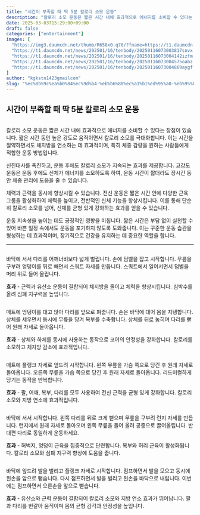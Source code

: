 ```yaml
---
title: "시간이 부족할 때 딱 5분 칼로리 소모 운동"
description: "칼로리 소모 운동은 짧은 시간 내에 효과적으로 에너지를 소비할 수 있다는 장점이 있습니다. 짧은 시간 동안 높은 강도로 움직이면서 칼로리 소모를 극대화합니다. 이는 시간을 절약하면서도 체지방을 연소하는 데 효과적이며, 특히 체중 감량을 원하는 사람들에게 적합한 운동 방"
date: 2025-03-03T15:29:00+09:00
draft: false
categories: ["entertainment"]
images: [
  "https://img3.daumcdn.net/thumb/R658x0.q70/?fname=https://t1.daumcdn.net/news/202501/16/tenbody/20250116073003561casn.jpg"
  "https://t1.daumcdn.net/news/202501/16/tenbody/20250116073003817snvx.gif"
  "https://t1.daumcdn.net/news/202501/16/tenbody/20250116073004142izfm.gif"
  "https://t1.daumcdn.net/news/202501/16/tenbody/20250116073004575oabz.gif"
  "https://t1.daumcdn.net/news/202501/16/tenbody/20250116073004869aygf.gif"
]
author: "kgkstn1423gmailcom"
slug: "%ec%8b%9c%ea%b0%84%ec%9d%b4-%eb%b6%80%ec%a1%b1%ed%95%a0-%eb%95%8c-%eb%94%b1-5%eb%b6%84-%ec%b9%bc%eb%a1%9c%eb%a6%ac-%ec%86%8c%eb%aa%a8-%ec%9a%b4%eb%8f%99"
---
```


<h2 >시간이 부족할 때 딱 5분 칼로리 소모 운동</h2> <figure ><img src="https://img3.daumcdn.net/thumb/R658x0.q70/?fname=https://t1.daumcdn.net/news/202501/16/tenbody/20250116073003561casn.jpg" alt=""/></figure> <p>칼로리 소모 운동은 짧은 시간 내에 효과적으로 에너지를 소비할 수 있다는 장점이 있습니다. 짧은 시간 동안 높은 강도로 움직이면서 칼로리 소모를 극대화합니다. 이는 시간을 절약하면서도 체지방을 연소하는 데 효과적이며, 특히 체중 감량을 원하는 사람들에게 적합한 운동 방법입니다.</p> <p>신진대사를 촉진하고, 운동 후에도 칼로리 소모가 지속되는 효과를 제공합니다. 고강도 운동은 운동 후에도 신체가 에너지를 소모하도록 하여, 운동 시간이 짧더라도 장시간 동안 체중 관리에 도움을 줄 수 있습니다.</p> <p>체력과 근력을 동시에 향상시킬 수 있습니다. 전신 운동은 짧은 시간 안에 다양한 근육 그룹을 활성화하여 체력을 높이고, 전반적인 신체 기능을 향상시킵니다. 이를 통해 단순히 칼로리 소모를 넘어, 신체를 균형 있게 강화하는 효과를 얻을 수 있습니다.</p> <p>운동 지속성을 높이는 데도 긍정적인 영향을 미칩니다. 짧은 시간은 부담 없이 실천할 수 있어 바쁜 일정 속에서도 운동을 포기하지 않도록 도와줍니다. 이는 꾸준한 운동 습관을 형성하는 데 효과적이며, 장기적으로 건강을 유지하는 데 중요한 역할을 합니다.</p> <hr /> <figure ><img src="https://t1.daumcdn.net/news/202501/16/tenbody/20250116073003817snvx.gif" alt=""/></figure> <p>바닥에 서서 다리를 어깨너비보다 넓게 벌립니다. 손에 덤벨을 잡고 시작합니다. 무릎을 구부려 엉덩이를 뒤로 빼면서 스쿼트 자세를 만듭니다. 스쿼트에서 일어서면서 덤벨을 머리 위로 들어 올립니다.</p> <p><strong>효과</strong> - 근력과 유산소 운동이 결합되어 체지방을 줄이고 체력을 향상시킵니다. 심박수를 올려 심폐 지구력을 높입니다.</p> <figure ><img src="https://t1.daumcdn.net/news/202501/16/tenbody/20250116073004142izfm.gif" alt=""/></figure> <p>매트에 엉덩이를 대고 앉아 다리를 앞으로 펴줍니다. 손은 바닥에 대어 몸을 지탱합니다. 상체를 세우면서 동시에 무릎을 당겨 복부를 수축합니다. 상체를 뒤로 눕히며 다리를 뻗어 원래 자세로 돌아옵니다.</p> <p><strong>효과</strong> - 상체와 하체를 동시에 사용하는 동작으로 코어의 안정성을 강화합니다. 칼로리를 소모하고 체지방 감소에 효과적입니다.</p> <figure ><img src="https://t1.daumcdn.net/news/202501/16/tenbody/20250116073004575oabz.gif" alt=""/></figure> <p>매트에 플랭크 자세로 엎드려 시작합니다. 왼쪽 무릎을 가슴 쪽으로 당긴 후 원래 자세로 돌아옵니다. 오른쪽 무릎을 가슴 쪽으로 당긴 후 원래 자세로 돌아옵니다. 리드미컬하게 당기는 동작을 반복합니다.</p> <p><strong>효과</strong> - 팔, 어깨, 복부, 다리를 모두 사용하여 전신 근력을 균형 있게 강화합니다. 칼로리 소모와 지방 연소에 효과적입니다.</p> <figure ><img src="https://t1.daumcdn.net/news/202501/16/tenbody/20250116073004869aygf.gif" alt=""/></figure> <p>바닥에 서서 시작합니다. 왼쪽 다리를 뒤로 크게 뻗으며 무릎을 구부려 런지 자세를 만듭니다. 런지에서 원래 자세로 돌아오며 왼쪽 무릎을 들어 올려 공중으로 끌어올립니다. 반대편 다리로 동일하게 운동하세요.</p> <p><strong>효과</strong> - 허벅지, 엉덩이 근육을 집중적으로 단련합니다. 복부와 허리 근육이 활성화됩니다. 칼로리 소모와 심폐 지구력 향상에 도움을 줍니다.</p> <figure ><img src="https://t1.daumcdn.net/news/202501/16/tenbody/20250116073005251yaru.gif" alt=""/></figure> <p>바닥에 엎드려 발을 벌리고 플랭크 자세로 시작합니다. 점프하면서 발을 모으고 동시에 왼손을 앞으로 뻗습니다. 다시 점프하면서 발을 벌리고 왼손을 바닥으로 내립니다. 이번에는 점프하면서 오른손을 앞으로 뻗습니다.</p> <p><strong>효과</strong> - 유산소와 근력 운동이 결합되어 칼로리 소모와 지방 연소 효과가 뛰어납니다. 팔과 다리를 번갈아 움직이며 몸의 균형 감각과 안정성을 높입니다.</p>